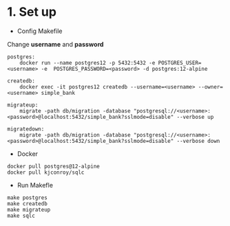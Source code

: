 # **1. Set up**
* Config Makefile

Change **username** and **password**
```
postgres:
	docker run --name postgres12 -p 5432:5432 -e POSTGRES_USER=<username> -e  POSTGRES_PASSWORD=<password> -d postgres:12-alpine

createdb:
	docker exec -it postgres12 createdb --username=<username> --owner=<username> simple_bank

migrateup:
	migrate -path db/migration -database "postgresql://<username>:<password>@localhost:5432/simple_bank?sslmode=disable" --verbose up

migratedown:
	migrate -path db/migration -database "postgresql://<username>:<password>@localhost:5432/simple_bank?sslmode=disable" --verbose down
```

* Docker
```
docker pull postgres@12-alpine
docker pull kjconroy/sqlc
```

* Run Makefle

```
make postgres
make createdb
make migrateup
make sqlc
```